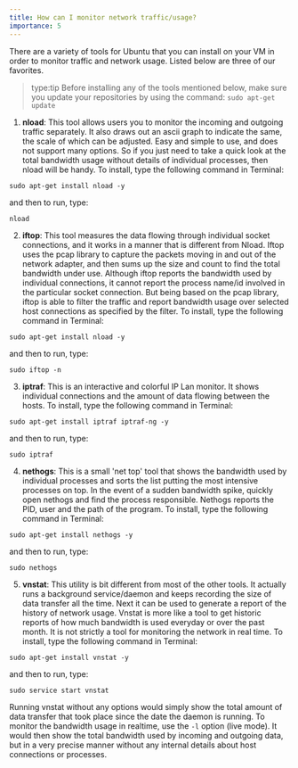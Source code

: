```yaml
---
title: How can I monitor network traffic/usage?
importance: 5
---
```


There are a variety of tools for Ubuntu that you can install on your VM in order to monitor traffic and network usage. Listed below are three of our favorites.
> type:tip
> Before installing any of the tools mentioned below, make sure you update your
> repositories by using the command: `sudo apt-get update`

1. **nload**: This tool allows users you to monitor the incoming and outgoing traffic separately. It also draws out an ascii graph to indicate the same, the scale of which can be adjusted. Easy and simple to use, and does not support many options. So if you just need to take a quick look at the total bandwidth usage without details of individual processes, then nload will be handy.
To install, type the following command in Terminal:
```
sudo apt-get install nload -y
```
and then to run, type:
```
nload
```
2. **iftop**: This tool measures the data flowing through individual socket connections, and it works in a manner that is different from Nload. Iftop uses the pcap library to capture the packets moving in and out of the network adapter, and then sums up the size and count to find the total bandwidth under use. Although iftop reports the bandwidth used by individual connections, it cannot report the process name/id involved in the particular socket connection. But being based on the pcap library, iftop is able to filter the traffic and report bandwidth usage over selected host connections as specified by the filter.
To install, type the following command in Terminal:
```
sudo apt-get install nload -y
```
and then to run, type:
```
sudo iftop -n
```
3. **iptraf**: This is an interactive and colorful IP Lan monitor. It shows individual connections and the amount of data flowing between the hosts.
To install, type the following command in Terminal:
```
sudo apt-get install iptraf iptraf-ng -y
```
and then to run, type:
```
sudo iptraf
```
4. **nethogs**: This is a small 'net top' tool that shows the bandwidth used by individual processes and sorts the list putting the most intensive processes on top. In the event of a sudden bandwidth spike, quickly open nethogs and find the process responsible. Nethogs reports the PID, user and the path of the program.
To install, type the following command in Terminal:
```
sudo apt-get install nethogs -y
```
and then to run, type:
```
sudo nethogs 
```
5. **vnstat**: This utility is bit different from most of the other tools. It actually runs a background service/daemon and keeps recording the size of data transfer all the time. Next it can be used to generate a report of the history of network usage. Vnstat is more like a tool to get historic reports of how much bandwidth is used everyday or over the past month. It is not strictly a tool for monitoring the network in real time.
To install, type the following command in Terminal:
```
sudo apt-get install vnstat -y
```
and then to run, type:
```
sudo service start vnstat
```
Running vnstat without any options would simply show the total amount of data transfer that took place since the date the daemon is running. To monitor the bandwidth usage in realtime, use the `-l` option (live mode). It would then show the total bandwidth used by incoming and outgoing data, but in a very precise manner without any internal details about host connections or processes.  
